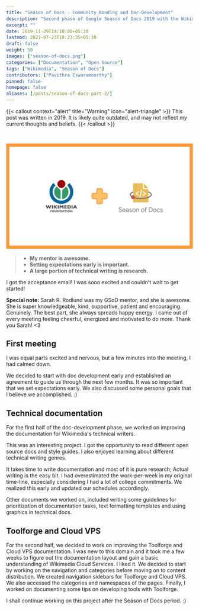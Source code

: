 ```yaml
---
title: "Season of Docs - Community Bonding and Doc-Development"
description: "Second phase of Google Season of Docs 2019 with the Wikimedia Foundation."
excerpt: ""
date: 2019-11-29T14:10:00+05:30
lastmod: 2022-07-23T18:23:35+05:30
draft: false
weight: 50
images: ["season-of-docs.png"]
categories: ["Documentation", "Open Source"]
tags: ["Wikimedia", "Season of Docs"]
contributors: ["Pavithra Eswaramoorthy"]
pinned: false
homepage: false
aliases: [/posts/season-of-docs-part-2/]
---
```


{{< callout context="alert" title="Warning" icon="alert-triangle" >}}
This post was written in 2019.
It is likely quite outdated, and may not reflect my current thoughts and beliefs.
{{< /callout >}}

<br>

<p><img src="season-of-docs.png" alt="Wikimedia foundation plus google season of docs"></p>

>- **My mentor is awesome.**
>- **Setting expectations early is important.**
>- **A large portion of technical writing is research.**

I got the acceptance email! I was sooo excited and couldn't wait to get started!

**Special note:** Sarah R. Rodlund was my GSoD mentor, and she is awesome. She is super knowledgeable, kind, supportive, patient and encouraging. Genuinely. The best part, she always spreads happy energy. I came out of every meeting feeling cheerful, energized and motivated to do more. Thank you Sarah! <3

## First meeting

I was equal parts excited and nervous, but a few minutes into the meeting, I had calmed down.

We decided to start with doc development early and established an agreement to guide us through the next few months. It was so important that we set expectations early. We also discussed some personal goals that I believe we accomplished. :)

## Technical documentation

For the first half of the doc-development phase, we worked on improving the documentation for Wikimedia's technical writers.

This was an interesting project. I got the opportunity to read different open source docs and style guides. I also enjoyed learning about different technical writing genres.

It takes time to write documentation and most of it is pure research; Actual writing is the easy bit. I had overestimated the work-per-week in my original time-line, especially considering I had a lot of college commitments. We realized this early and updated our schedules accordingly.

Other documents we worked on, included writing some guidelines for prioritization of documentation tasks, text formatting templates and using graphics in technical docs.

## Toolforge and Cloud VPS

For the second half, we decided to work on improving the Toolforge and Cloud VPS documentation. I was new to this domain and it took me a few weeks to figure out the documentation layout and gain a basic understanding of Wikimedia Cloud Services. I liked it. We decided to start by working on the navigation and categories before moving on to content distribution. We created navigation sidebars for Toolforge and Cloud VPS. We also accessed the categories and namespaces of the pages. Finally, I worked on documenting some tips on developing tools with Toolforge.

I shall continue working on this project after the Season of Docs period. :)
